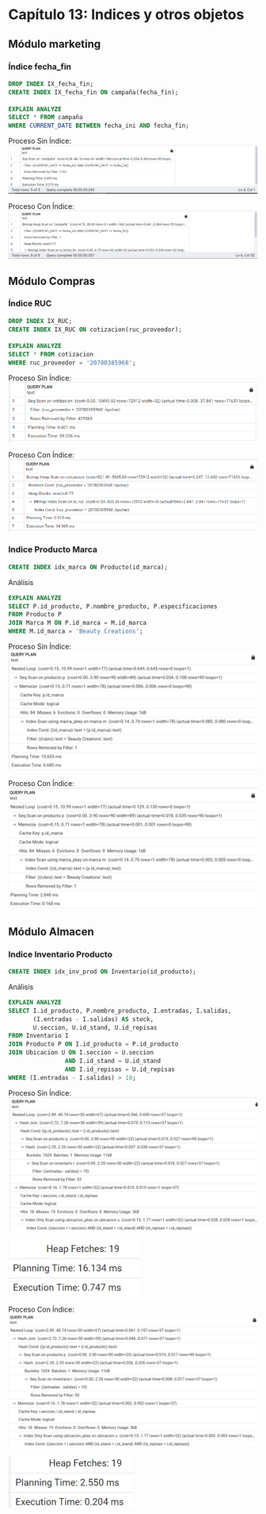 # Capítulo 13: Indices y otros objetos

## Módulo marketing

### Índice fecha_fin
```sql
DROP INDEX IX_fecha_fin;
CREATE INDEX IX_fecha_fin ON campaña(fecha_fin);

EXPLAIN ANALYZE
SELECT * FROM campaña
WHERE CURRENT_DATE BETWEEN fecha_ini AND fecha_fin;
```
Proceso Sin Índice:
![image](imagen_cap_12/marketing_sin_index.png)

Proceso Con Índice:
![image](imagen_cap_12/marketing_con_index.png)

## Módulo Compras

### Índice RUC
```sql
DROP INDEX IX_RUC;
CREATE INDEX IX_RUC ON cotizacion(ruc_proveedor);

EXPLAIN ANALYZE
SELECT * FROM cotizacion
WHERE ruc_proveedor = '20780385968';
```
Proceso Sin Índice:
![image](../../04.Entregables/Entregable_PC4/SININDICE_RUC.png)

Proceso Con Índice:
![image](../../04.Entregables/Entregable_PC4/INDICE_RUC.png)

### Indice Producto Marca

```sql
CREATE INDEX idx_marca ON Producto(id_marca);
```
Análisis
```sql
EXPLAIN ANALYZE
SELECT P.id_producto, P.nombre_producto, P.especificaciones
FROM Producto P
JOIN Marca M ON P.id_marca = M.id_marca
WHERE M.id_marca = 'Beauty Creations';
```
Proceso Sin Índice:
![image](https://github.com/fiis-bd241/grupo04/blob/main/04.Entregables/Entregable_PC4/Producto%20Marca%20sin%20Index.jpeg)

Proceso Con Índice:
![image](https://github.com/fiis-bd241/grupo04/blob/main/04.Entregables/Entregable_PC4/Producto%20Marca%20con%20Index.jpeg)

## Módulo Almacen

### Indice Inventario Producto

```sql
CREATE INDEX idx_inv_prod ON Inventario(id_producto);
```
Análisis
```sql
EXPLAIN ANALYZE
SELECT I.id_producto, P.nombre_producto, I.entradas, I.salidas,
       (I.entradas - I.salidas) AS stock,
       U.seccion, U.id_stand, U.id_repisas
FROM Inventario I
JOIN Producto P ON I.id_producto = P.id_producto
JOIN Ubicacion U ON I.seccion = U.seccion
                AND I.id_stand = U.id_stand
                AND I.id_repisas = U.id_repisas
WHERE (I.entradas - I.salidas) > 10;
```
Proceso Sin Índice:
![image](https://github.com/fiis-bd241/grupo04/blob/main/04.Entregables/Entregable_PC4/InventarioProductosinindex.jpeg)

![image](https://github.com/fiis-bd241/grupo04/blob/main/04.Entregables/Entregable_PC4/InventarioProductosinindex2.jpeg)

Proceso Con Índice:
![image](https://github.com/fiis-bd241/grupo04/blob/main/04.Entregables/Entregable_PC4/InventarioProductoconindex.jpeg)

![image](https://github.com/fiis-bd241/grupo04/blob/main/04.Entregables/Entregable_PC4/InventarioProductoconindex2.jpeg)

